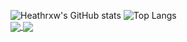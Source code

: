 ![Heathrxw's GitHub stats](https://github-readme-stats.vercel.app/api?username=Heathrxw&count_private=true&show_icons=true&theme=radical)
![Top Langs](https://github-readme-stats.vercel.app/api/top-langs/?username=Heathrxw&layout=compact&theme=radical)
<br />
<a href="https://github.com/Heathrxw/Miencraft-Plugins">
  <img align="center" src="https://github-readme-stats.vercel.app/api/pin/?username=Heathrxw&repo=Minecraft-Plugins&theme=radical&card_width=20" />
</a>
<a href="https://github.com/Heathrxw/Hypixel-Stat-Tracker">
  <img align="center" src="https://github-readme-stats.vercel.app/api/pin/?username=Heathrxw&repo=Hypixel-Stat-Tracker&theme=radical" />
</a>
